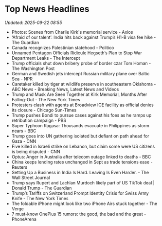 # Top News Headlines

_Updated: 2025-09-22 08:55_

- Photos: Scenes from Charlie Kirk's memorial service - Axios
- ‘Afraid of our talent’: India hits back against Trump’s H1-B visa fee hike - The Guardian
- Canada recognizes Palestinian statehood - Politico
- Unnamed Pentagon Officials Ridicule Hegseth’s Plan to Stop War Department Leaks - The Intercept
- Trump officials shut down bribery probe of border czar Tom Homan - The Washington Post
- German and Swedish jets intercept Russian military plane over Baltic Sea - NPR
- Caretaker killed by tiger at wildlife preserve in southeastern Oklahoma - ABC News - Breaking News, Latest News and Videos
- Trump and Musk Are Seen Together at Kirk Memorial, Months After Falling-Out - The New York Times
- Protesters clash with agents at Broadview ICE facility as official denies its closure - Chicago Sun-Times
- Trump pushes Bondi to pursue cases against his foes as he ramps up retribution campaign - PBS
- Super Typhoon Ragasa: Thousands evacuate in Philippines as storm nears - BBC
- Trump goes into UN gathering isolated but defiant on path ahead for Gaza - CNN
- Five killed in Israeli strike on Lebanon, but claim some were US citizens is being disputed - CNN
- Optus: Anger in Australia after telecom outage linked to deaths - BBC
- China keeps lending rates unchanged in Sept as trade tensions ease - Reuters
- Setting Up a Business in India Is Hard. Leaving Is Even Harder. - The Wall Street Journal
- Trump says Rupert and Lachlan Murdoch likely part of US TikTok deal | Donald Trump - The Guardian
- Trump’s Tariffs on Switzerland Prompt Identity Crisis for Swiss Army Knife - The New York Times
- The foldable iPhone might look like two iPhone Airs stuck together - The Verge
- 7 must-know OnePlus 15 rumors: the good, the bad and the great - PhoneArena